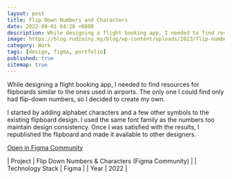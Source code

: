 ```yaml
---
layout: post
title: Flip Down Numbers and Characters
date: 2022-09-01 04:20 +0800
description: While designing a flight booking app, I needed to find resources for flipboards similar to the ones used in airports. The only one I could find only had flip-down numbers, so I decided to create my own.
image: https://blog.rudzainy.my/blog/wp-content/uploads/2023/flip-number-file-cover.png
category: Work
tags: [design, figma, portfolio]
published: true
sitemap: true
---
```


While designing a flight booking app, I needed to find resources for flipboards similar to the ones used in airports. The only one I could find only had flip-down numbers, so I decided to create my own.

I started by adding alphabet characters and a few other symbols to the existing flipboard design. I used the same font family as the numbers too maintain design consistency. Once I was satisfied with the results, I republished the flipboard and made it available to other designers.

[Open in Figma Community](https://www.figma.com/community/file/1126796101932547849)

| Project | Flip Down Numbers & Characters (Figma Community) |
| Technology Stack | Figma |
| Year | 2022 |
